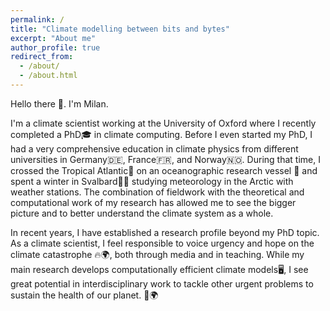 ```yaml
---
permalink: /
title: "Climate modelling between bits and bytes"
excerpt: "About me"
author_profile: true
redirect_from: 
  - /about/
  - /about.html
---
```


Hello there 👋. I'm Milan.

I'm a climate scientist working at the University of Oxford where I recently completed a PhD🎓 in climate computing. 
Before I even started my PhD, I had a very comprehensive education in climate physics from different universities in
Germany🇩🇪, France🇫🇷, and Norway🇳🇴. During that time, I crossed the Tropical Atlantic🌊 on an oceanographic research vessel 🚢
and spent a winter in Svalbard🐻‍❄️ studying meteorology in the Arctic with weather stations. The combination of fieldwork
with the theoretical and computational work of my research has allowed me to see the bigger picture and to better
understand the climate system as a whole.

In recent years, I have established a research profile beyond my PhD topic. As a climate scientist, I feel responsible
to voice urgency and hope on the climate catastrophe 🔥🌍, both through media and in teaching. While my main research develops
computationally efficient climate models🖥️, I see great potential in interdisciplinary work to tackle other urgent problems
to sustain the health of our planet. 💚🌍

